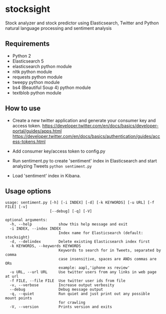 # stocksight
Stock analyzer and stock predictor using Elasticsearch, Twitter and Python natural language processing and sentiment analysis

## Requirements
- Python 2
- Elasticsearch 5
- elasticsearch python module
- nltk python module
- requests python module
- tweepy python module
- bs4 (Beautiful Soup 4) python module
- textblob python module

## How to use

- Create a new twitter application and generate your consumer key and access token. https://developer.twitter.com/en/docs/basics/developer-portal/guides/apps.html
https://developer.twitter.com/en/docs/basics/authentication/guides/access-tokens.html

- Add consumer key/access token to config.py

- Run sentiment.py to create 'sentiment' index in Elasticsearch and start analyzing Tweets
`python sentiment.py`

- Load 'sentiment' index in Kibana.

## Usage options

```
usage: sentiment.py [-h] [-i INDEX] [-d] [-k KEYWORDS] [-u URL] [-f FILE] [-v]
                    [--debug] [-q] [-V]

optional arguments:
  -h, --help            show this help message and exit
  -i INDEX, --index INDEX
                        Index name for Elasticsearch (default: stocksight)
  -d, --delindex        Delete existing Elasticsearch index first
  -k KEYWORDS, --keywords KEYWORDS
                        Keywords to search for in Tweets, separated by comma
                        case insensitive, spaces are ANDs commas are ORs
                        example: aapl,'iphone xs review'
  -u URL, --url URL     Use twitter users from any links in web page at url
  -f FILE, --file FILE  Use twitter user ids from file
  -v, --verbose         Increase output verbosity
  --debug               Debug message output
  -q, --quiet           Run quiet and just print out any possible mount points
                        for crawling
  -V, --version         Prints version and exits
  ```
